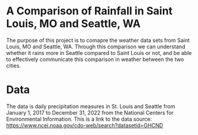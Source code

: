 # A Comparison of Rainfall in Saint Louis, MO and Seattle, WA

The purpose of this project is to comapre the weather data sets from Saint Louis, MO and Seattle, WA. Through this comparison we can understand whether it rains more in Seattle compared to Saint Louis or not, and be able to effectively communicate this comparison in weather between the two cities. 

# Data
The data is daily precipitation measures in St. Louis and Seattle from January 1, 2017 to December 31, 2022 from the National Centers for Environmental Information.
This is a link to the data source: https://www.ncei.noaa.gov/cdo-web/search?datasetid=GHCND

